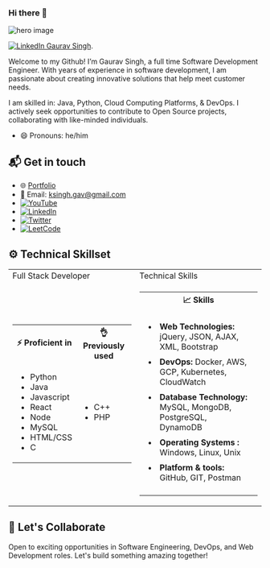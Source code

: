 ### Hi there 👋


![hero image](https://github.com/gavksingh/gavksingh/assets/103016722/7a23403e-20f2-4b3d-aa96-8ec463f02fdc)


[![LinkedIn Gaurav Singh](https://img.shields.io/badge/gavksingh-linkedin-yellow?style=for-the-badge)](https://www.linkedin.com/in/gavksingh).

Welcome to my Github! I’m Gaurav Singh, a full time Software Development Engineer. With years of experience in software development, I am passionate about creating innovative solutions that help meet customer needs.

I am skilled in: Java, Python, Cloud Computing Platforms, & DevOps. I actively seek opportunities to contribute to Open Source projects, collaborating with like-minded individuals.

- 😄 Pronouns: he/him

## 📬 Get in touch

- 🌐 [Portfolio](https://gavksingh.github.io/My_Portfolio/)
- 📧 Email: ksingh.gav@gmail.com
-  [![YouTube](https://img.shields.io/badge/YouTube-FF0000?style=for-the-badge&logo=youtube&logoColor=white)](https://www.youtube.com/@workcodeandgaurav/)
-  [![LinkedIn](https://img.shields.io/badge/LinkedIn-0077B5?style=for-the-badge&logo=linkedin&logoColor=white)](https://www.linkedin.com/in/gavksingh/)
-  [![Twitter](https://img.shields.io/badge/Twitter-1DA1F2?style=for-the-badge&logo=twitter&logoColor=white)](https://twitter.com/gaurav_ksingh4)
- [![LeetCode](https://img.shields.io/badge/LeetCode-FFA116?style=for-the-badge&logo=leetcode&logoColor=black)](https://leetcode.com/KsinghGaurav/)




## ⚙️ Technical Skillset

<!-- new code -->
<table width="50%">
    <tr>
        <td>Full Stack Developer</td>
        <td>Technical Skills</td>
    </tr>
    <!-- data row -->
    <tr>
        <!-- first data -->
        <td>
            <table>
                <tr>
                    <th> ⚡ Proficient in</th>
                    <th> 👌 Previously used</th>
                </tr>
                <tr>
                    <td>
                        <ul>
                            <li>Python</li>
                            <li>Java</li>
                            <li>Javascript</li>
                            <li>React</li>
                            <li>Node</li>
                            <li>MySQL</li>
                            <li>HTML/CSS</li>
                            <li>C</li>
                        </ul>
                    </td>
                    <td>
                        <ul>
                            <li>C++</li>
                            <li>PHP</li>
                        </ul>
                    </td>
                </tr>
            </table>
        </td>
        <!-- second data -->
        <td>
            <table>
                <tr>
                    <th> 📈 Skills</th>
                </tr>
                <tr>
                    <td>
                        <ul>
                            <li style="padding:5px"><b>Web Technologies:</b> jQuery, JSON, AJAX, XML, Bootstrap</li>
                            <li style="padding:5px"><b> DevOps:</b> Docker, AWS, GCP, Kubernetes, CloudWatch </li>
                            <li style="padding:5px"><b>Database Technology:</b> MySQL, MongoDB, PostgreSQL, DynamoDB</li>
                            <li style="padding:5px"><b>Operating Systems :</b> Windows, Linux, Unix</li>
                            <li style="padding:5px"><b>Platform & tools:</b> GitHub, GIT, Postman</li>
                        </ul>
                    </td>
                </tr>
            </table>
        </td>
    </tr>
</table>


## 🌟 Let's Collaborate

Open to exciting opportunities in Software Engineering, DevOps, and Web Development roles. Let's build something amazing together!
